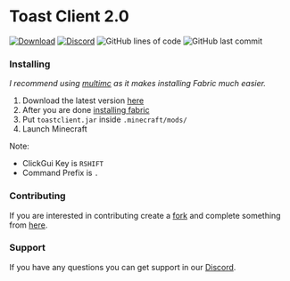 
# Toast Client 2.0
[![Download](https://img.shields.io/github/downloads/RemainingToast/toastclient/total?color=green&label=total%20downloads)](https://github.com/RemainingToast/toastclient/releases/)
[![Discord](https://img.shields.io/discord/668416925671489547)](https://discord.gg/gxyWEdG)
![GitHub lines of code](https://tokei.rs/b1/github/RemainingToast/toastclient)
![GitHub last commit](https://img.shields.io/github/last-commit/RemainingToast/toastclient)

### Installing
*I recommend using [multimc](https://multimc.org/) as it makes installing Fabric much easier.*

1. Download the latest version [here](https://github.com/RemainingToast/toastclient/releases/)
2. After you are done [installing fabric](https://fabricmc.net/wiki/install) 
3. Put `toastclient.jar` inside `.minecraft/mods/`
4. Launch Minecraft

Note:
* ClickGui Key is `RSHIFT`
* Command Prefix is `.`

### Contributing

If you are interested in contributing create a [fork](https://github.com/RemainingToast/toastclient/tree/dev) and complete something from [here](https://github.com/RemainingToast/toastclient/projects/1).

### Support

If you have any questions you can get support in our [Discord](https://discord.gg/gxyWEdG).

